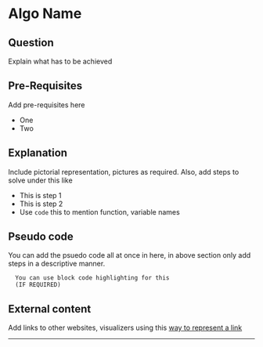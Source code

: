 # Algo Name

## Question
Explain what has to be achieved

## Pre-Requisites
Add pre-requisites here
- One
- Two

## Explanation
Include pictorial representation, pictures as required.
Also, add steps to solve under this like
- This is step 1
- This is step 2
- Use `code` this to mention function, variable names

## Pseudo code
You can add the psuedo code all at once in here, in above section only add steps in a descriptive manner.
```
  You can use block code highlighting for this
  (IF REQUIRED)
```

## External content
Add links to other websites, visualizers using this [way to represent a link](https://thisisalink.com)

---
